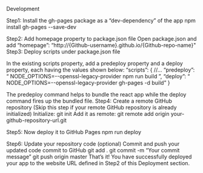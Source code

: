 Development


Step1: Install the gh-pages package as a “dev-dependency” of the app
npm install gh-pages --save-dev

Step2: Add homepage property to package.json file
Open package.json and add
“homepage”: “http://{Github-username}.github.io/{Github-repo-name}"
Step3: Deploy scripts under package.json file

In the existing scripts property, add a predeploy property and a deploy property, each having the values shown below:
“scripts”: {
//…
“predeploy”: “ NODE_OPTIONS=--openssl-legacy-provider npm run build ”,
“deploy”: “ NODE_OPTIONS=--openssl-legacy-provider gh-pages -d build”
}

The predeploy command helps to bundle the react app while the deploy command fires up the bundled file.
Step4: Create a remote GitHub repository
(Skip this step if your remote GitHub repository is already initialized)
Initialize: git init
Add it as remote: git remote add origin your-github-repository-url.git

Step5: Now deploy it to GitHub Pages
npm run deploy

Step6: Update your repository code (optional)
Commit and push your updated code commit to GitHub
git add .
git commit -m “Your commit message”
git push origin master
That’s it! You have successfully deployed your app to the website URL defined in Step2 of this Deployment section.
